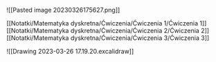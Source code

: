 ![[Pasted image 20230326175627.png]]

[[Notatki/Matematyka dyskretna/Ćwiczenia/Ćwiczenia 1/Ćwiczenia 1]]
[[Notatki/Matematyka dyskretna/Ćwiczenia/Ćwiczenia 2/Ćwiczenia 2]]
[[Notatki/Matematyka dyskretna/Ćwiczenia/Ćwiczenia 3/Ćwiczenia 3]]

![[Drawing 2023-03-26 17.19.20.excalidraw]]